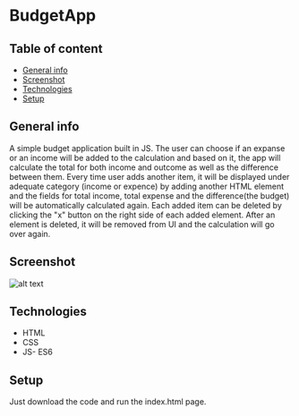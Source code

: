 # BudgetApp

## Table of content
* [General info](#general_info)
* [Screenshot](#screenshot)
* [Technologies](#technologies)
* [Setup](#setup)

## General info

A simple budget application built in JS. The user can choose if an expanse or an income will be added to the calculation and based on it, the app will calculate the total for both income and outcome as well as the difference between them. Every time user adds another item, it will be displayed under adequate category (income or expence) by adding another HTML element and the fields for total income, total expense and the difference(the budget) will be automatically calculated again. 
Each added item can be deleted by clicking the "x" button on the right side of each added element. After an element is deleted, it will be removed from UI and the calculation will go over again. 

## Screenshot

![alt text](https://github.com/lazarmilovic/[BudgetApp/blob/master/preview.png?raw=true)

## Technologies

* HTML
* CSS
* JS- ES6

## Setup

Just download the code and run the index.html page.  
